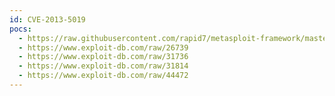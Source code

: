 ```yaml
---
id: CVE-2013-5019
pocs:
  - https://raw.githubusercontent.com/rapid7/metasploit-framework/master/modules/exploits/windows/http/ultraminihttp_bof.rb
  - https://www.exploit-db.com/raw/26739
  - https://www.exploit-db.com/raw/31736
  - https://www.exploit-db.com/raw/31814
  - https://www.exploit-db.com/raw/44472
---
```

